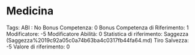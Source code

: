 # Medicina

Tags: ABI
: No
Bonus Competenza: 0
Bonus Competenza di Riferimento: 1
Modificatore: -5
Modificatore  Abilità: 0
Statistica di riferimento: Saggezza (Saggezza%2019c92a05c0a74b63ba4c0317fb44fa64.md)
Tiro Salvezza: -5
Valore di riferimento: 0